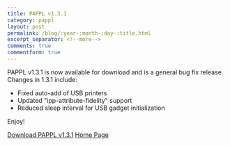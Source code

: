 ```yaml
---
title: PAPPL v1.3.1
category: pappl
layout: post
permalink: /blog/:year-:month-:day-:title.html
excerpt_separator: <!--more-->
comments: true
commentform: true
---
```


PAPPL v1.3.1 is now available for download and is a general bug fix release.
Changes in 1.3.1 include:

- Fixed auto-add of USB printers
- Updated "ipp-attribute-fidelity" support
- Reduced sleep interval for USB gadget initialization

Enjoy!

<a class="btn btn-primary" href="https://github.com/michaelrsweet/pappl/releases/tag/v1.3.1">Download PAPPL v1.3.1</a>
<a class="btn btn-default" href="/pappl/index.html">Home Page</a>
